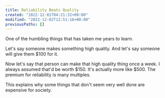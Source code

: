 ```yaml
---
title: Reliability Beats Quality
created: "2022-12-01T04:21:32+00:00"
modified: "2022-12-02T12:51:16+00:00"
previousPaths: []
---
```

 

One of the humbling things that has taken me years to learn.

Let's say someone makes something high quality. And let's say someone will give them $100 for it.

Now let's say that person can make that high quality thing once a week. I always assumed that'd be worth $150.  It's actually more like $500. The premium for reliability is many multiples.

This explains why some things that don't seem very well done are expensive for society.